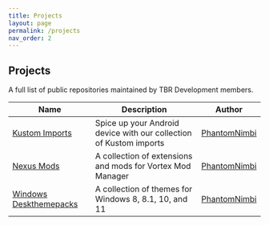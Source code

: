 ```yaml
---
title: Projects
layout: page
permalink: /projects
nav_order: 2
---
```


## Projects
A full list of public repositories maintained by TBR Development members.

| Name | Description | Author |
| --- | --- | --- |
| [Kustom Imports](https:\\tbr-development.github.io\kustom-imports) | Spice up your Android device with our collection of Kustom imports | [PhantomNimbi](https://github.com/PhantomNimbi) |
| [Nexus Mods](https:\\tbr-development.github.io\nexus-mods) | A collection of extensions and mods for Vortex Mod Manager | [PhantomNimbi](https://github.com/PhantomNimbi) |
| [Windows Deskthemepacks](https:\\tbr-development.github.io\Windows-Deskthemepacks) | A collection of themes for Windows 8, 8.1, 10, and 11 | [PhantomNimbi](https://github.com/PhantomNimbi) |
